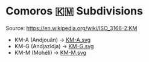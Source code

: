 # Comoros 🇰🇲 Subdivisions

Source: https://en.wikipedia.org/wiki/ISO_3166-2:KM

* KM-A (Andjouân) -> [KM-A.svg](https://github.com/amckenna41/iso3166-flag-icons/blob/main/iso3166-2-icons/KM/KM-A.svg)
* KM-G (Andjazîdja) -> [KM-G.svg](https://github.com/amckenna41/iso3166-flag-icons/blob/main/iso3166-2-icons/KM/KM-G.svg)
* KM-M (Mohéli) -> [KM-M.svg](https://github.com/amckenna41/iso3166-flag-icons/blob/main/iso3166-2-icons/KM/KM-M.svg)
